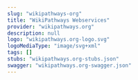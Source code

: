 ```yaml
---
slug: "wikipathways-org"
title: "WikiPathways Webservices"
provider: "wikipathways.org"
description: null
logo: "wikipathways.org-logo.svg"
logoMediaType: "image/svg+xml"
tags: []
stubs: "wikipathways.org-stubs.json"
swagger: "wikipathways.org-swagger.json"
---
```

